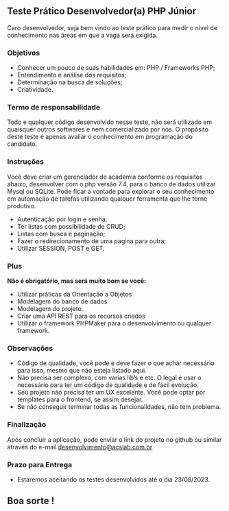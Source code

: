 ## Teste Prático Desenvolvedor(a) PHP Júnior

Caro desenvolvedor, seja bem vindo ao teste prático para medir o nível de conhecimento nas áreas em que a vaga será exigida.

### Objetivos
- Conhecer um pouco de suas habilidades em: PHP / Frameworks PHP;
- Entendimento e análise dos requisitos;
- Determinação na busca de soluções;
- Criatividade.

### Termo de responsabilidade
Todo e qualquer código desenvolvido nesse teste, não será utilizado em quaisquer outros softwares e nem comercializado por nós. 
O propósito deste teste é apenas avaliar o conhecimento em programação do candidato.

### Instruções
Você deve criar um gerenciador de academia conforme os requisitos abaixo, desenvolver com o php versão 7.4, para o banco de dados utilizar Mysql ou SQLite.
Pode ficar a vontade para explorar o seu conhecimento em automação de tarefas utilizando qualquer ferramenta que lhe torne produtivo.

- Autenticação por login e senha;
- Ter listas com possibilidade de CRUD;
- Listas com busca e paginação;
- Fazer o redirecionamento de uma pagina para outra;
- Utilizar SESSION, POST e GET.

### Plus
 **Não é obrigatório, mas será muito bom se você:**
 - Utilizar práticas da Orientação a Objetos
 - Modelagem do banco de dados
 - Modelagem do projeto.
 - Criar uma API REST para os recursos criados
 - Utilizar o framework PHPMaker para o desenvolvimento ou qualquer framework.
 
 ### Observações
- Código de qualidade, você pode e deve fazer o que achar necessário para isso, mesmo que não esteja listado aqui.
- Não precisa ser complexo, com varias lib’s e etc. O legal é usar o necessário para ter um código de qualidade e de fácil evolução.
- Seu projeto não precisa ter um UX excelente. Você pode optar por templates para o frontend, se assim desejar.
- Se não conseguir terminar todas as funcionalidades, não tem problema.

### Finalização
Após concluir a aplicação, pode enviar o link do projeto no github ou similar através do e-mail desenvolvimento@acslab.com.br

### Prazo para Entrega
- Estaremos aceitando os testes desenvolvidos até o dia 23/08/2023.

## Boa sorte !
